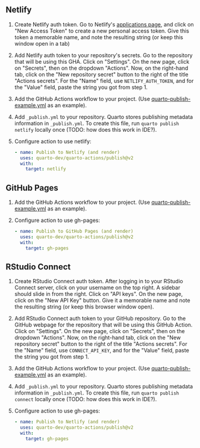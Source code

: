 ## Netlify 

1. Create Netlify auth token. Go to Netlify's [applications page](https://app.netlify.com/user/applications), and click on "New Access Token" to create a new personal access token.
Give this token a memorable name, and note the resulting string (or keep this window open in a tab)

2. Add Netlify auth token to your repository's secrets. Go to the repository that will be using this GHA. Click on "Settings". On the new page, click on "Secrets", then on the dropdown "Actions". Now, on the right-hand tab, click on the "New repository secret" button to the right of the title "Actions secrets". For the "Name" field, use `NETLIFY_AUTH_TOKEN`, and for the "Value" field, paste the string you got from step 1.

3. Add the GitHub Actions workflow to your project. (Use [quarto-publish-example.yml](quarto-publish-example.yml) as an example).

4. Add `_publish.yml` to your repository. Quarto stores publishing metadata information in `_publish.yml`. To create this file, run `quarto publish netlify` locally once (TODO: how does this work in IDE?).

5. Configure action to use netlify:
   
   ```yaml
   - name: Publish to Netlify (and render)
     uses: quarto-dev/quarto-actions/publish@v2
     with:
       target: netlify
   ```

## GitHub Pages

1. Add the GitHub Actions workflow to your project. (Use [quarto-publish-example.yml](quarto-publish-example.yml) as an example).

2. Configure action to use gh-pages:

   ```yaml
   - name: Publish to GitHub Pages (and render)
     uses: quarto-dev/quarto-actions/publish@v2
     with:
       target: gh-pages
   ```

## RStudio Connect

1. Create RStudio Connect auth token.  After logging in to your RStudio Connect server, click on your username on the top right. A sidebar should slide in from the right. Click on "API keys". On the new page, click on the "New API Key" button. Give it a memorable name and note the resulting string (or keep this browser window open).

2. Add RStudio Connect auth token to your GitHub repository. Go to the GitHub webpage for the repository that will be using this GitHub Action. Click on "Settings". On the new page, click on "Secrets", then on the dropdown "Actions". Now, on the right-hand tab, click on the "New repository secret" button to the right of the title "Actions secrets". For the "Name" field, use `CONNECT_API_KEY`, and for the "Value" field, paste the string you got from step 1.

3. Add the GitHub Actions workflow to your project. (Use [quarto-publish-example.yml](quarto-publish-example.yml) as an example).

4. Add `_publish.yml` to your repository. Quarto stores publishing metadata information in `_publish.yml`. To create this file, run `quarto publish connect` locally once (TODO: how does this work in IDE?).

5. Configure action to use gh-pages:

   ```yaml
   - name: Publish to Netlify (and render)
     uses: quarto-dev/quarto-actions/publish@v2
     with:
       target: gh-pages
   ```



